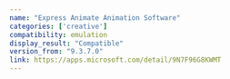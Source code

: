 ```yaml
---
name: "Express Animate Animation Software"
categories: ['creative']
compatibility: emulation
display_result: "Compatible"
version_from: "9.3.7.0"
link: https://apps.microsoft.com/detail/9N7F96G8KWMT
---
```

